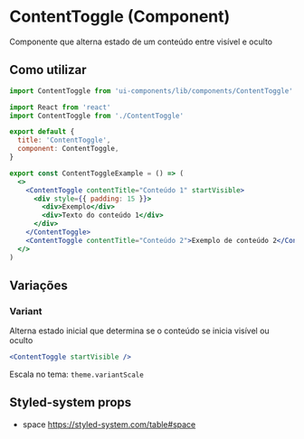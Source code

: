 # ContentToggle (Component)

Componente que alterna estado de um conteúdo entre visível e oculto

## Como utilizar

```js
import ContentToggle from 'ui-components/lib/components/ContentToggle'
```

```jsx
import React from 'react'
import ContentToggle from './ContentToggle'

export default {
  title: 'ContentToggle',
  component: ContentToggle,
}

export const ContentToggleExample = () => (
  <>
    <ContentToggle contentTitle="Conteúdo 1" startVisible>
      <div style={{ padding: 15 }}>
        <div>Exemplo</div>
        <div>Texto do conteúdo 1</div>
      </div>
    </ContentToggle>
    <ContentToggle contentTitle="Conteúdo 2">Exemplo de conteúdo 2</ContentToggle>
  </>
)
```

## Variações

### Variant

Alterna estado inicial que determina se o conteúdo se inicia visível ou oculto

```jsx
<ContentToggle startVisible />
```

Escala no tema: `theme.variantScale`

## Styled-system props

- space https://styled-system.com/table#space
